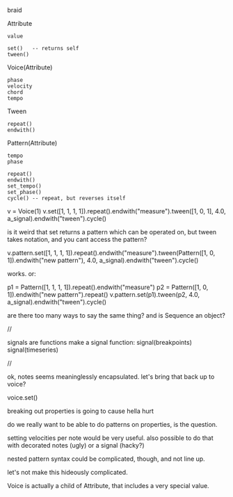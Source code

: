 braid


Attribute

    value

    set()   -- returns self
    tween()


Voice(Attribute)

    phase
    velocity
    chord
    tempo


Tween

    repeat()
    endwith()


Pattern(Attribute)

    tempo
    phase

    repeat()
    endwith()
    set_tempo()
    set_phase()
    cycle() -- repeat, but reverses itself

    

v = Voice(1)
v.set([1, 1, 1, 1]).repeat().endwith("measure").tween([1, 0, 1], 4.0, a_signal).endwith("tween").cycle()

is it weird that set returns a pattern which can be operated on, but tween takes notation, and you cant access the pattern?

v.pattern.set([1, 1, 1, 1]).repeat().endwith("measure").tween(Pattern([1, 0, 1]).endwith("new pattern"), 4.0, a_signal).endwith("tween").cycle()

works. or:

p1 = Pattern([1, 1, 1, 1]).repeat().endwith("measure")
p2 = Pattern([1, 0, 1]).endwith("new pattern").repeat()
v.pattern.set(p1).tween(p2, 4.0, a_signal).endwith("tween").cycle()


are there too many ways to say the same thing?
and is Sequence an object?

//


signals are functions
make a signal function:
signal(breakpoints)
signal(timeseries)


//

ok, notes seems meaninglessly encapsulated. let's bring that back up to voice?

voice.set()

breaking out properties is going to cause hella hurt

do we really want to be able to do patterns on properties, is the question. 

setting velocities per note would be very useful. also possible to do that with decorated notes (ugly) or a signal (hacky?)

nested pattern syntax could be complicated, though, and not line up. 

let's not make this hideously complicated.

Voice is actually a child of Attribute, that includes a very special value.